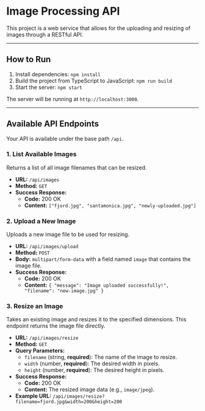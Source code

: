 # Image Processing API

This project is a web service that allows for the uploading and resizing of images through a RESTful API.

---

## How to Run

1.  Install dependencies: `npm install`
2.  Build the project from TypeScript to JavaScript: `npm run build`
3.  Start the server: `npm start`

The server will be running at `http://localhost:3000`.

---

## Available API Endpoints

Your API is available under the base path `/api`.

### 1. List Available Images

Returns a list of all image filenames that can be resized.

* **URL:** `/api/images`
* **Method:** `GET`
* **Success Response:**
    * **Code:** 200 OK
    * **Content:** `["fjord.jpg", "santamonica.jpg", "newly-uploaded.jpg"]`

### 2. Upload a New Image

Uploads a new image file to be used for resizing.

* **URL:** `/api/images/upload`
* **Method:** `POST`
* **Body:** `multipart/form-data` with a field named `image` that contains the image file.
* **Success Response:**
    * **Code:** 200 OK
    * **Content:** `{ "message": "Image uploaded successfully!", "filename": "new-image.jpg" }`

### 3. Resize an Image

Takes an existing image and resizes it to the specified dimensions. This endpoint returns the image file directly.

* **URL:** `/api/images/resize`
* **Method:** `GET`
* **Query Parameters:**
    * `filename` (string, **required**): The name of the image to resize.
    * `width` (number, **required**): The desired width in pixels.
    * `height` (number, **required**): The desired height in pixels.
* **Success Response:**
    * **Code:** 200 OK
    * **Content:** The resized image data (e.g., `image/jpeg`).
* **Example URL:** `/api/images/resize?filename=fjord.jpg&width=200&height=200`